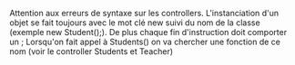 Attention aux erreurs de syntaxe sur les controllers.
L'instanciation d'un objet se fait toujours avec le mot clé new suivi du nom de la classe (exemple new Student();). De plus chaque fin d'instruction doit comporter un ;
Lorsqu'on fait appel à Students() on va chercher une fonction de ce nom (voir le controller Students et Teacher)
